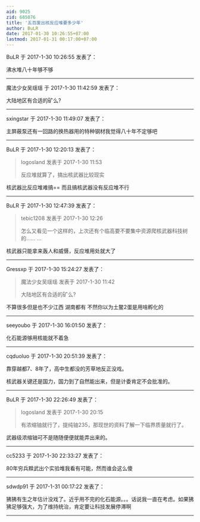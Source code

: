 ```yaml
---
aid: 9025
zid: 685076
title: '五百废出核反应堆要多少年'
author: BuLR
date: 2017-01-30 10:26:55+07:00
lastmod: 2017-01-31 00:17:00+07:00
---
```


BuLR 于 2017-1-30 10:26:55 发表了：

沸水堆八十年够不够

---------

魔法少女吴瑶瑶 于 2017-1-30 11:42:59 发表了：

大陆地区有合适的矿么?

---------

sxingstar 于 2017-1-30 11:49:07 发表了：

主屏蔽泵还有一回路的换热器用的特种钢材我觉得八十年不定够吧

---------

BuLR 于 2017-1-30 12:20:13 发表了：

> logosland 发表于 2017-1-30 11:53
> 
> 反应堆就算了，搞出核武器比较现实



核武器比反应堆难搞== 而且搞核武器没有反应堆不行

---------

BuLR 于 2017-1-30 12:47:39 发表了：

> tebic1208 发表于 2017-1-30 12:26
> 
> 怎么又看见一个这样的，上次还有个临高要不要集中资源爬核武器科技树的…… ...



核武器只能拿来轰人和威慑，反应堆用处就大了

---------

Gressxp 于 2017-1-30 15:24:27 发表了：

> 魔法少女吴瑶瑶 发表于 2017-1-30 11:42
> 
> 大陆地区有合适的矿么?



不算很多但是也不少江西 湖南都有 不然你以为土鳖2蛋是用啥孵化的

---------

seeyoubo 于 2017-1-30 16:01:50 发表了：

化石能源够用核能就不着急

---------

cqduoluo 于 2017-1-30 20:51:39 发表了：

靠穿越都7、8年了，高中生都没的芳草地反正没戏。

核武器关键还是国力，国力到了自然能出来，但是计委肯定不会批准的。

---------

BuLR 于 2017-1-30 22:26:49 发表了：

> logosland 发表于 2017-1-30 20:15
> 
> 有浓缩铀就行了，提纯铀235，那现世的资料了解一下临界质量就行了。



武器级浓缩铀可不是随随便便就能弄出来的。

---------

cc5233 于 2017-1-30 22:33:27 发表了：

80年穷兵黩武出个实验堆我看有可能，然而谁会这么傻

---------

sdwdp91 于 2017-1-31 00:17:22 发表了：

狒狒有生之年估计没戏了。近乎用不完的化石能源。。。话说我一直在考虑。如果狒狒足够强大，为了维持统治，肯定要让科技发展停滞啊

---------

